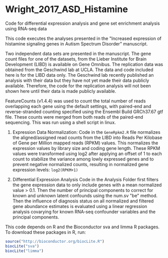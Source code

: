 # Wright_2017_ASD_Histamine

Code for differential expression analysis and gene set enrichment analysis using RNA-seq data

This code executes the analyses presented in the "Increased expression of histamine signaling genes in Autism Spectrum Disorder" manuscript.

Two independent data sets are presented in the manuscript. The gene count files for one of the datasets, from the Lieber Institute for Brain Development (LIBD) is available on Gene Omnibus. The replication data was obtained from the Geschwind lab at UCLA. The data and code included here is for the LIBD data only. The Geschwind lab recently published an analysis with their data but they have not yet made their data publicly available. Therefore, the code for the replication analysis will not been shown here until their data is made publicly available.

FeatureCounts (v1.4.4) was used to count the total number of reads overlapping each gene using the default settings, with paired-end and reverse-stranded counting specified using the Ensembl Build GRCh37.67 gtf file. These counts were merged from both reads of the paired-end sequencing. This was run using a shell script in linux.

1. Expression Data Normalization:
Code in the `GeneRpkm2.R` file normalizes the aligned/assigned read counts from the LIBD into Reads Per Kilobase of Gene per Million mapped reads (RPKM) values. This normalizes the expression values by library size and coding gene length. These RPKM values were transformed using log2 after applying an offset of 1 to each count to stabilize the variance among lowly expressed genes and to prevent negative normalized counts, resulting in normalized gene expression levels: `log2(RPKM+1)`

2. Differential Expression Analysis
Code in the Analysis Folder first filters the gene expression data to only include genes with a mean normalized value > 0.1.
Then the number of principal components to correct for known and unknown latent confounds using the num.sv "be" method.
Then the influence of diagnosis status on all normalized and filtered gene abundance estimates is evaluated using a linear regression analysis covarying for known RNA-seq confounder variables and the principal components.

This code depends on R and the Bioconductor sva and limma R packages.
To download these packages in R, run:

```R
source("http://bioconductor.org/biocLite.R")
biocLite("sva")
biocLite("limma")
```


